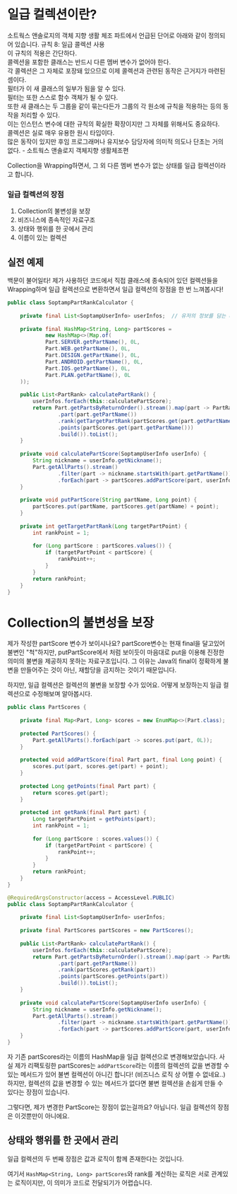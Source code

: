 # 일급 컬렉션이란?
소트웍스 앤솔로지의 객체 지향 생활 체조 파트에서 언급된 단어로 아래와 같이 정의되어 있습니다.
	규칙 8: 일급 콜렉션 사용  
	이 규칙의 적용은 간단하다.  
	콜렉션을 포함한 클래스는 반드시 다른 멤버 변수가 없어야 한다.  
	각 콜렉션은 그 자체로 포장돼 있으므로 이제 콜렉션과 관련된 동작은 근거지가 마련된셈이다.  
	필터가 이 새 클래스의 일부가 됨을 알 수 있다.  
	필터는 또한 스스로 함수 객체가 될 수 있다.  
	또한 새 클래스는 두 그룹을 같이 묶는다든가 그룹의 각 원소에 규칙을 적용하는 등의 동작을 처리할 수 있다.  
	이는 인스턴스 변수에 대한 규칙의 확실한 확장이지만 그 자체를 위해서도 중요하다.  
	콜렉션은 실로 매우 유용한 원시 타입이다.  
	많은 동작이 있지만 후임 프로그래머나 유지보수 담당자에 의미적 의도나 단초는 거의 없다. - 소트웍스 앤솔로지 객체지향 생활체조편

Collection을 Wrapping하면서, 그 외 다른 멤버 변수가 없는 상태를 일급 컬렉션이라고 합니다.

### 일급 컬렉션의 장점
1. Collection의 불변성을 보장
2. 비즈니스에 종속적인 자료구조
3. 상태와 행위를 한 곳에서 관리
4. 이름이 있는 컬렉션

## 실전 예제
백문이 불어일타! 제가 사용하던 코드에서 직접 클래스에 종속되어 있던 컬렉션들을 Wrapping하며 일급 컬렉션으로 변환하면서 일급 컬렉션의 장점을 한 번 느껴봅시다!

```java
public class SoptampPartRankCalculator {  
  
    private final List<SoptampUserInfo> userInfos;  // 유저의 정보를 담는 userInfo 리스트 객체
  
    private final HashMap<String, Long> partScores =  
            new HashMap<>(Map.of(  
            Part.SERVER.getPartName(), 0L,  
            Part.WEB.getPartName(), 0L,  
            Part.DESIGN.getPartName(), 0L,  
            Part.ANDROID.getPartName(), 0L,  
            Part.IOS.getPartName(), 0L,  
            Part.PLAN.getPartName(), 0L  
    ));
  
    public List<PartRank> calculatePartRank() {  
        userInfos.forEach(this::calculatePartScore);  
        return Part.getPartsByReturnOrder().stream().map(part -> PartRank.builder()  
                .part(part.getPartName())  
                .rank(getTargetPartRank(partScores.get(part.getPartName())))  
                .points(partScores.get(part.getPartName()))  
                .build()).toList();  
    }  
  
    private void calculatePartScore(SoptampUserInfo userInfo) {  
        String nickname = userInfo.getNickname();  
        Part.getAllParts().stream()  
                .filter(part -> nickname.startsWith(part.getPartName()))  
                .forEach(part -> partScores.addPartScore(part, userInfo.getTotalPoints()));  
    }  
  
    private void putPartScore(String partName, Long point) {  
        partScores.put(partName, partScores.get(partName) + point);  
    }  
  
    private int getTargetPartRank(Long targetPartPoint) {  
        int rankPoint = 1;  
  
        for (Long partScore : partScores.values()) {  
            if (targetPartPoint < partScore) {  
                rankPoint++;  
            }  
        }  
        return rankPoint;  
    }  
}
```

# Collection의 불변성을 보장
제가 작성한 partScore 변수가 보이시나요? partScore변수는 현재 final을 달고있어 불변인 "척"하지만, putPartScore에서 처럼 보이듯이 마음대로 put을 이용해 진정한 의미의 불변을 제공하지 못하는 자료구조입니다.
그 이유는 Java의 final이 정확하게 불변을 만들어주는 것이 아닌, 재할당을 금지하는 것이기 때문입니다.

하지만, 일급 컬렉션은 컬렉션의 불변을 보장할 수가 있어요. 어떻게 보장하는지 일급 컬렉션으로 수정해보며 알아봅시다.

```java
public class PartScores {  
  
    private final Map<Part, Long> scores = new EnumMap<>(Part.class);  
  
    protected PartScores() {  
        Part.getAllParts().forEach(part -> scores.put(part, 0L));  
    }  
  
    protected void addPartScore(final Part part, final Long point) {  
        scores.put(part, scores.get(part) + point);  
    }  
  
    protected Long getPoints(final Part part) {  
        return scores.get(part);  
    }  
  
    protected int getRank(final Part part) {  
        Long targetPartPoint = getPoints(part);  
        int rankPoint = 1;  
  
        for (Long partScore : scores.values()) {  
            if (targetPartPoint < partScore) {  
                rankPoint++;  
            }  
        }  
        return rankPoint;  
    }  
}
```


```java
@RequiredArgsConstructor(access = AccessLevel.PUBLIC)  
public class SoptampPartRankCalculator {  
  
    private final List<SoptampUserInfo> userInfos;  
  
    private final PartScores partScores = new PartScores();  
  
    public List<PartRank> calculatePartRank() {  
        userInfos.forEach(this::calculatePartScore);  
        return Part.getPartsByReturnOrder().stream().map(part -> PartRank.builder()  
                .part(part.getPartName())  
                .rank(partScores.getRank(part))  
                .points(partScores.getPoints(part))  
                .build()).toList();  
    }  
  
    private void calculatePartScore(SoptampUserInfo userInfo) {  
        String nickname = userInfo.getNickname();  
        Part.getAllParts().stream()  
                .filter(part -> nickname.startsWith(part.getPartName()))  
                .forEach(part -> partScores.addPartScore(part, userInfo.getTotalPoints()));  
    }  
}
```
자 기존 partScores라는 이름의 HashMap을 일급 컬렉션으로 변경해보았습니다.
사실 제가 리팩토링한 partScores는 `addPartScore`라는 이름의 컬렉션의 값을 변경할 수 있는 메서드가 있어 불변 컬렉션이 아니긴 합니다! (비즈니스 로직 상 어쩔 수 없네요..)
하지만, 컬렉션의 값을 변경할 수 있는 메서드가 없다면 불변 컬렉션을 손쉽게 만들 수 있다는 장점이 있습니다.

그렇다면, 제가 변경한 PartScore는 장점이 없는걸까요?
아닙니다. 일급 컬렉션의 장점은 이것뿐만이 아니에요.
## 상태와 행위를 한 곳에서 관리
일급 컬렉션의 두 번째 장점은 값과 로직이 함께 존재한다는 것입니다.

여기서 `HashMap<String, Long> partScores`와 rank를 계산하는 로직은 서로 관계있는 로직이지만, 이 의미가 코드로 전달되기가 어렵습니다.
